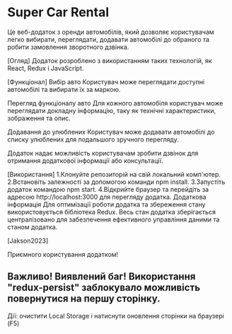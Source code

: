 # Super Car Rental
Це веб-додаток з оренди автомобілів, який дозволяє користувачам легко вибирати, переглядати, додавати автомобілі до обраного та робити замовлення зворотного дзвінка.

[Огляд]
Додаток розроблено з використанням таких технологій, як React, Redux і JavaScript.

[Функціонал]
Вибір авто
Користувач може переглядати доступні автомобілі та вибирати їх за маркою.

Перегляд функціоналу авто
Для кожного автомобіля користувач може переглядати докладну інформацію, таку як технічні характеристики, зображення та опис.

Додавання до улюблених
Користувач може додавати автомобілі до списку улюблених для подальшого зручного перегляду.


Додаток надає можливість користувачам зробити дзвінок для отримання додаткової інформації або консультації.

[Використання]
1.Клонуйте репозиторій на свій локальний комп'ютер.
2.Встановіть залежності за допомогою команди npm install.
3.Запустіть додаток командою npm start.
4.Відкрийте браузер та перейдіть за адресою http://localhost:3000 для перегляду додатка.
Додаткова інформація
Для оптимізації роботи додатка та збереження стану використовується бібліотека Redux. Весь стан додатка зберігається централізовано для забезпечення ефективного управління даними та станом додатка.


[Jakson2023]

Приємного користування додатком!


## Важливо! Виявлений баг! Використання "redux-persist" заблокувало можливість повернутися на першу сторінку.
Дії: очистити Local Storage і натиснути оновлення сторінки на браузері (F5)
